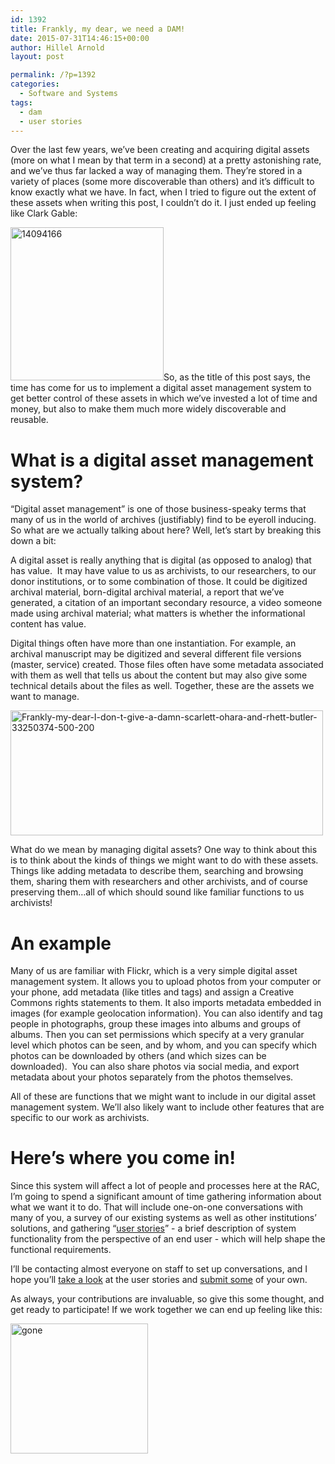 ```yaml
---
id: 1392
title: Frankly, my dear, we need a DAM!
date: 2015-07-31T14:46:15+00:00
author: Hillel Arnold
layout: post

permalink: /?p=1392
categories:
  - Software and Systems
tags:
  - dam
  - user stories
---
```

Over the last few years, we’ve been creating and acquiring digital assets (more on what I mean by that term in a second) at a pretty astonishing rate, and we’ve thus far lacked a way of managing them. They’re stored in a variety of places (some more discoverable than others) and it’s difficult to know exactly what we have. In fact, when I tried to figure out the extent of these assets when writing this post, I couldn’t do it. I just ended up feeling like Clark Gable:<!--more-->

[<img class=" size-large wp-image-1395 aligncenter" src="http://blog.rockarch.org/wp-content/uploads/2015/07/14094166.gif" alt="14094166" width="245" height="245" />](http://blog.rockarch.org/wp-content/uploads/2015/07/14094166.gif)So, as the title of this post says, the time has come for us to implement a digital asset management system to get better control of these assets in which we’ve invested a lot of time and money, but also to make them much more widely discoverable and reusable.

# What is a digital asset management system?

“Digital asset management” is one of those business-speaky terms that many of us in the world of archives (justifiably) find to be eyeroll inducing. So what are we actually talking about here? Well, let’s start by breaking this down a bit:

A digital asset is really anything that is digital (as opposed to analog) that has value.  It may have value to us as archivists, to our researchers, to our donor institutions, or to some combination of those. It could be digitized archival material, born-digital archival material, a report that we’ve generated, a citation of an important secondary resource, a video someone made using archival material; what matters is whether the informational content has value.

Digital things often have more than one instantiation. For example, an archival manuscript may be digitized and several different file versions (master, service) created. Those files often have some metadata associated with them as well that tells us about the content but may also give some technical details about the files as well. Together, these are the assets we want to manage.

<img class=" size-large wp-image-1397 aligncenter" src="http://blog.rockarch.org/wp-content/uploads/2015/07/Frankly-my-dear-I-don-t-give-a-damn-scarlett-ohara-and-rhett-butler-33250374-500-200.gif" alt="Frankly-my-dear-I-don-t-give-a-damn-scarlett-ohara-and-rhett-butler-33250374-500-200" width="500" height="200" />

What do we mean by managing digital assets? One way to think about this is to think about the kinds of things we might want to do with these assets. Things like adding metadata to describe them, searching and browsing them, sharing them with researchers and other archivists, and of course preserving them…all of which should sound like familiar functions to us archivists!

# An example

Many of us are familiar with Flickr, which is a very simple digital asset management system. It allows you to upload photos from your computer or your phone, add metadata (like titles and tags) and assign a Creative Commons rights statements to them. It also imports metadata embedded in images (for example geolocation information). You can also identify and tag people in photographs, group these images into albums and groups of albums. Then you can set permissions which specify at a very granular level which photos can be seen, and by whom, and you can specify which photos can be downloaded by others (and which sizes can be downloaded).  You can also share photos via social media, and export metadata about your photos separately from the photos themselves.

All of these are functions that we might want to include in our digital asset management system. We’ll also likely want to include other features that are specific to our work as archivists.

# Here’s where you come in!

Since this system will affect a lot of people and processes here at the RAC, I’m going to spend a significant amount of time gathering information about what we want it to do. That will include one-on-one conversations with many of you, a survey of our existing systems as well as other institutions’ solutions, and gathering “<a href="https://help.rallydev.com/writing-great-user-story" target="_blank">user stories</a>” - a brief description of system functionality from the perspective of an end user - which will help shape the functional requirements.

I’ll be contacting almost everyone on staff to set up conversations, and I hope you’ll <a href="https://trello.com/b/Ou3OzOjR/rac-dam-user-stories" target="_blank">take a look</a> at the user stories and <a href="https://docs.google.com/forms/d/1klpLoX7jnlGheAbv5wYQVZCOuJoDgZ9p0-ASXso-uDY/viewform" target="_blank">submit some</a> of your own.

As always, your contributions are invaluable, so give this some thought, and get ready to participate! If we work together we can end up feeling like this:

<img class=" size-full wp-image-1394 aligncenter" src="http://blog.rockarch.org/wp-content/uploads/2015/07/gone.gif" alt="gone" width="220" height="208" />